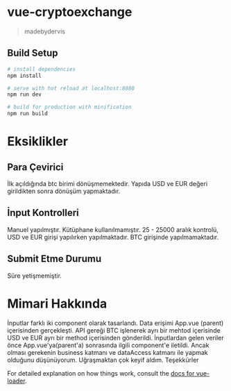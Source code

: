 # vue-cryptoexchange

> madebydervis

## Build Setup

``` bash
# install dependencies
npm install

# serve with hot reload at localhost:8080
npm run dev

# build for production with minification
npm run build
```

# Eksiklikler

## Para Çevirici
İlk açıldığında btc birimi dönüşmemektedir. Yapıda USD ve EUR değeri girildikten sonra dönüşüm yapmaktadır.

## İnput Kontrolleri
 Manuel yapılmıştır. Kütüphane kullanılmamıştır. 25 - 25000 aralık kontrolü, USD ve EUR girişi yapılırken yapılmaktadır. BTC girişinde yapılmamaktadır. 

## Submit Etme Durumu
Süre yetişmemiştir. 

# Mimari Hakkında

İnputlar farklı iki component olarak tasarlandı. Data erişimi App.vue (parent) içerisinden gerçekleşti. API gereği BTC işlenerek ayrı bir mehtod içerisinde USD ve EUR ayrı bir method içerisinden gönderildi. 
İnputlardan gelen veriler önce App.vue'ya(parent'a) sonrasında ilgili component'e iletildi. Ancak olması gerekenin business katmanı ve dataAccess katmanı ile yapmak olduğunu düşünüyorum. 
Uğraşmaktan çok keyif aldım. Teşekkürler

For detailed explanation on how things work, consult the [docs for vue-loader](http://vuejs.github.io/vue-loader).
